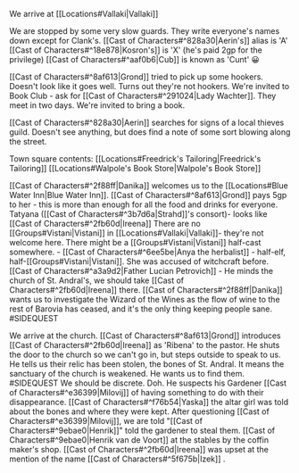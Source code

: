 We arrive at [[Locations#Vallaki|Vallaki]]

We are stopped by some very slow guards. They write everyone's names down except for Clank's.
[[Cast of Characters#^828a30|Aerin's]] alias is 'A'
[[Cast of Characters#^18e878|Kosron's]] is 'X' (he's paid 2gp for the privilege)
[[Cast of Characters#^aaf0b6|Cub]] is known as 'Cunt' 😀

[[Cast of Characters#^8af613|Grond]] tried to pick up some hookers. Doesn't look like it goes well.
Turns out they're not hookers.
We're invited to Book Club - ask for [[Cast of Characters#^291024|Lady Wachter]]. They meet in two days. We're invited to bring a book.

[[Cast of Characters#^828a30|Aerin]] searches for signs of a local thieves guild. Doesn't see anything, but does find a note
of some sort blowing along the street.

Town square contents:
[[Locations#Freedrick's Tailoring|Freedrick's Tailoring]]
[[Locations#Walpole's Book Store|Walpole's Book Store]]

[[Cast of Characters#^2f88ff|Danika]] welcomes us to the [[Locations#Blue Water Inn|Blue Water Inn]].
[[Cast of Characters#^8af613|Grond]] pays 5gp to her - this is more than enough for all the food and drinks for everyone.
Tatyana ([[Cast of Characters#^3b7d6a|Strahd]]'s consort)- looks like [[Cast of Characters#^2fb60d|Ireena]]
There are no [[Groups#Vistani|Vistani]] in [[Locations#Vallaki|Vallaki]]- they're not welcome here.
There might be a [[Groups#Vistani|Vistani]] half-cast somewhere. - [[Cast of Characters#^6ee5be|Anya the herbalist]] - half-elf, half-[[Groups#Vistani|Vistani]].
She was accused of witchcraft before.
[[Cast of Characters#^a3a9d2|Father Lucian Petrovich]] - He minds the church of St. Andral's, we should take [[Cast of Characters#^2fb60d|Ireena]] there.
[[Cast of Characters#^2f88ff|Danika]] wants us to investigate the Wizard of the Wines as the flow of wine to the rest of Barovia has ceased, and it's the only thing keeping people sane.  #SIDEQUEST

We arrive at the church. [[Cast of Characters#^8af613|Grond]] introduces [[Cast of Characters#^2fb60d|Ireena]] as 'Ribena' to the pastor.
He shuts the door to the church so we can't go in, but steps outside to speak to us.
He tells us their relic has been stolen, the bones of St. Andral.
It means the sanctuary of the church is weakened.
He wants us to find them. #SIDEQUEST
We should be discrete. Doh.
He suspects his Gardener [[Cast of Characters#^e36399|Milovij]] of having something to do with their disappearance.
[[Cast of Characters#^f76b54|Yaska]] the altar girl was told about the bones and where they were kept.
After questioning [[Cast of Characters#^e36399|Milovij]], we are told "[[Cast of Characters#^9ebae0|Henrik]]" told the gardener to steal them.
[[Cast of Characters#^9ebae0|Henrik van de Voort]] at the stables by the coffin maker's shop.
[[Cast of Characters#^2fb60d|Ireena]] was upset at the mention of the name [[Cast of Characters#^5f675b|Izek]]
.

